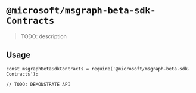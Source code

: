 # `@microsoft/msgraph-beta-sdk-Contracts`

> TODO: description

## Usage

```
const msgraphBetaSdkContracts = require('@microsoft/msgraph-beta-sdk-Contracts');

// TODO: DEMONSTRATE API
```
